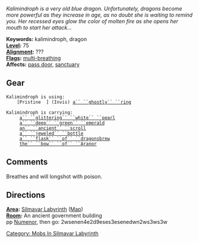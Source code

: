 *Kalimindroph is a very old blue dragon. Unfortunately, dragons become
more powerful as they increase in age, as no doubt she is waiting to
remind you. Her recessed eyes glow the color of molten fire as she opens
her mouth to start her attack...*

**Keywords:** kalimindroph, dragon  
**[Level](Level "wikilink"):** 75  
**[Alignment](Alignment "wikilink"):** ???  
**[Flags](:Category:_Mob_Types "wikilink"):**
[multi-breathing](Breathing_Mobs "wikilink")  
**Affects:** [pass door](Pass_Door "wikilink"),
[sanctuary](Sanctuary "wikilink")  

## Gear

`Kalimindroph is using:`  
<worn on finger>`    [Pristine  ] (Invis) `[`a`` ``ghostly`` ``ring`](Ghostly_Ring "wikilink")

`Kalimindroph is carrying:`  
`     `[`a`` ``glittering`` ``white`` ``pearl`](Glittering_White_Pearl "wikilink")  
`     `[`a`` ``deep`` ``green`` ``emerald`](Deep_Green_Emerald "wikilink")  
`     `[`an`` ``ancient`` ``scroll`](Ancient_Scroll "wikilink")  
`     `[`a`` ``jeweled`` ``bottle`](Jeweled_Bottle "wikilink")  
`     `[`a`` ``flask`` ``of`` ``dragonsbrew`](Flask_Of_Dragonsbrew "wikilink")  
`     `[`the`` ``bow`` ``of`` ``Aranor`](Bow_Of_Aranor "wikilink")

## Comments

Breathes and will longshot with poison.

## Directions

**[Area](:Category:_Areas "wikilink"):** [Silmavar
Labyrinth](:Category:_Silmavar_Labyrinth "wikilink")
([Map](Silmavar_Labyrinth_Map "wikilink"))  
**[Room](:Category:_Rooms "wikilink"):** An ancient government
building  
pp [Numenor](Numenor_The_Lich "wikilink"), then go:
2wsenen4e2d9eses3esenedwn2ws3ws3w  

[Category: Mobs In Silmavar
Labyrinth](Category:_Mobs_In_Silmavar_Labyrinth "wikilink")
